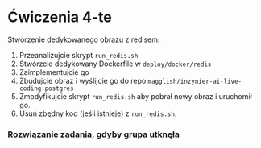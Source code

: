 # Ćwiczenia 4-te

Stworzenie dedykowanego obrazu z redisem:

1. Przeanalizujcie skrypt `run_redis.sh`
2. Stwórzcie dedykowany Dockerfile w `deploy/docker/redis`
3. Zaimplementujcie go
4. Zbudujcie obraz i wyślijcie go do repo `magglish/inzynier-ai-live-coding:postgres`
5. Zmodyfikujcie skrypt `run_redis.sh` aby pobrał nowy obraz i uruchomił go.
6. Usuń zbędny kod (jeśli istnieje) z `run_redis.sh`.


### Rozwiązanie zadania, gdyby grupa utknęła

